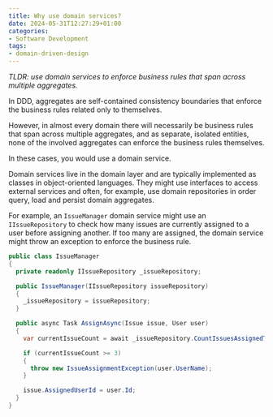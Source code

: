```yaml
---
title: Why use domain services?
date: 2024-05-31T12:27:29+01:00
categories:
- Software Development
tags:
- domain-driven-design
---
```


*TLDR: use domain services to enforce business rules that span across multiple aggregates.*

In DDD, aggregates are self-contained consistency boundaries that enforce the business rules related only to themselves.

However, in almost every domain there will necessarily be business rules that span across multiple aggregates, and as separate, isolated entities, none of the involved aggregates can enforce the business rules themselves.

In these cases, you would use a domain service.

Domain services live in the domain layer and are typically implemented as classes in object-oriented languages. They might use interfaces to access external services and often, for example, use domain repositories in order query, load and persist domain aggregates.

For example, an `IssueManager` domain service might use an `IIssueRepository` to check how many issues are currently assigned to a user before assigning another. If too many are assigned, the domain service might throw an exception to enforce the business rule.

````csharp
public class IssueManager
{
  private readonly IIssueRepository _issueRepository;

  public IssueManager(IIssueRepository issueRepository)
  {
    _issueRepository = issueRepository;
  }

  public async Task AssignAsync(Issue issue, User user)
  {
    var currentIssueCount = await _issueRepository.CountIssuesAssignedToUser(user);

    if (currentIssueCount >= 3)
    {
      throw new IssueAssignmentException(user.UserName);
    }

    issue.AssignedUserId = user.Id;
  }
}
````
